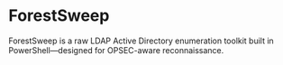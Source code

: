 # ForestSweep
ForestSweep is a raw LDAP Active Directory enumeration toolkit built in PowerShell—designed for OPSEC-aware reconnaissance.
